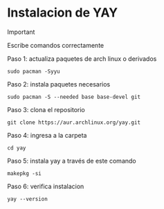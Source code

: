 # Instalacion de YAY

> [!IMPORTANT]
> Escribe comandos correctamente

Paso 1: actualiza paquetes de arch linux o derivados
```shell
sudo pacman -Syyu
```

Paso 2: instala paquetes necesarios
```shell
sudo pacman -S --needed base base-devel git
```

Paso 3: clona el repositorio
```shell
git clone https://aur.archlinux.org/yay.git
```

Paso 4: ingresa a la carpeta
```shell
cd yay
```

Paso 5: instala yay a través de este comando
```shell
makepkg -si
```

Paso 6: verifica instalacion
```shell
yay --version
```
	
